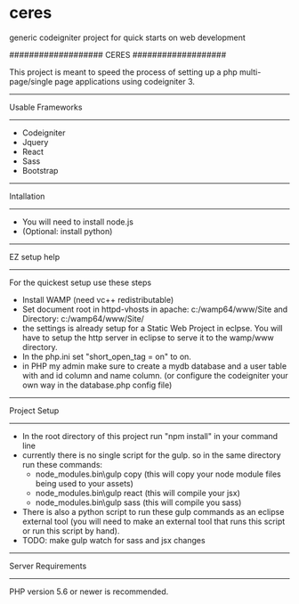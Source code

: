 # ceres
generic codeigniter project for quick starts on web development

###################
CERES
###################

This project is meant to speed the process of setting up a php multi-page/single page applications using codeigniter 3.

*******************
Usable Frameworks
*******************
* Codeigniter
* Jquery
* React
* Sass
* Bootstrap

*******************
Intallation
*******************
* You will need to install node.js
* (Optional: install python)

*******************
EZ setup help
*******************

For the quickest setup use these steps

* Install WAMP (need vc++ redistributable)
* Set document root in httpd-vhosts in apache: c:/wamp64/www/Site and Directory: c:/wamp64/www/Site/
* the settings is already setup for a Static Web Project in eclpse. You will have to setup the http server in eclipse to serve it to the wamp/www directory.
* In the php.ini set "short_open_tag = on" to on.
* in PHP my admin make sure to create a mydb database and a user table with and id column and name column. (or configure the codeigniter your own way in the database.php config file)

**************************
Project Setup
**************************

* In the root directory of this project run "npm install" in your command line
* currently there is no single script for the gulp. so in the same directory run these commands:
  * node_modules\.bin\gulp copy (this will copy your node module files being used to your assets)
  * node_modules\.bin\gulp react (this will compile your jsx)
  * node_modules\.bin\gulp sass (this will compile you sass)
* There is also a python script to run these gulp commands as an eclipse external tool (you will need to make an external tool that runs this script or run this script by hand).
* TODO: make gulp watch for sass and jsx changes

*******************
Server Requirements
*******************

PHP version 5.6 or newer is recommended.